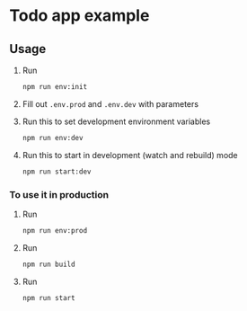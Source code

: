 # Todo app example

## Usage

1. Run

   ```bash
   npm run env:init
   ```

2. Fill out `.env.prod` and `.env.dev` with parameters

3. Run this to set development environment variables
   ```bash
   npm run env:dev
   ```

4. Run this to start in development (watch and rebuild) mode
   ```bash
   npm run start:dev
   ```

### To use it in production
1. Run
   ```bash
   npm run env:prod
   ```

2. Run
   ```bash
   npm run build
   ```

3. Run
   ```bash
   npm run start
   ```
